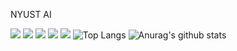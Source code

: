 NYUST AI

![](http://github-profile-summary-cards.vercel.app/api/cards/profile-details?username=lzt0104&theme=aura)
![](http://github-profile-summary-cards.vercel.app/api/cards/repos-per-language?username=lzt0104&theme=aura)
![](http://github-profile-summary-cards.vercel.app/api/cards/most-commit-language?username=lzt0104&theme=aura)
![](http://github-profile-summary-cards.vercel.app/api/cards/stats?username=lzt0104&theme=aura)
![](http://github-profile-summary-cards.vercel.app/api/cards/productive-time?username=lzt0104&theme=aura&utcOffset=8)
![Top Langs](https://github-readme-stats.vercel.app/api/top-langs/?username==lzt0104&langs_count=8&theme=radical)
![Anurag's github stats](https://github-readme-stats.vercel.app/api?username==lzt0104&show_icons=true&theme=radical)

